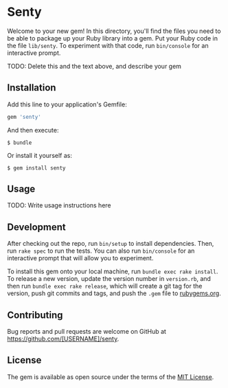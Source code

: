 # Senty

Welcome to your new gem! In this directory, you'll find the files you need to be able to package up your Ruby library into a gem. Put your Ruby code in the file `lib/senty`. To experiment with that code, run `bin/console` for an interactive prompt.

TODO: Delete this and the text above, and describe your gem

## Installation

Add this line to your application's Gemfile:

```ruby
gem 'senty'
```

And then execute:

    $ bundle

Or install it yourself as:

    $ gem install senty

## Usage

TODO: Write usage instructions here

## Development

After checking out the repo, run `bin/setup` to install dependencies. Then, run `rake spec` to run the tests. You can also run `bin/console` for an interactive prompt that will allow you to experiment.

To install this gem onto your local machine, run `bundle exec rake install`. To release a new version, update the version number in `version.rb`, and then run `bundle exec rake release`, which will create a git tag for the version, push git commits and tags, and push the `.gem` file to [rubygems.org](https://rubygems.org).

## Contributing

Bug reports and pull requests are welcome on GitHub at https://github.com/[USERNAME]/senty.

## License

The gem is available as open source under the terms of the [MIT License](https://opensource.org/licenses/MIT).
